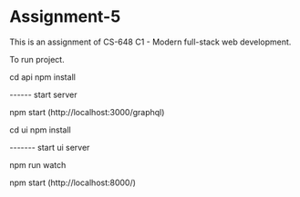 # Assignment-5
This is an assignment of CS-648 C1 - Modern full-stack web development.

To run project.

cd api npm install

------ start server

npm start (http://localhost:3000/graphql)

cd ui npm install 

------- start ui server 

npm run watch 

npm start (http://localhost:8000/)
